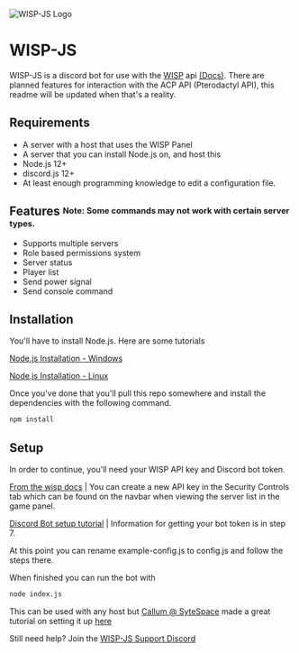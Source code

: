 ![WISP-JS Logo](https://img.maineiac.dev/wisp-js-small.png)

# WISP-JS

WISP-JS is a discord bot for use with the [WISP](https://wisp.gg) api [(Docs)](https://docs.panel.gg). There are planned features for interaction with the ACP API (Pterodactyl API), this readme will be updated when that's a reality.


## Requirements

* A server with a host that uses the WISP Panel
* A server that you can install Node.js on, and host this
* Node.js 12+
* discord.js 12+
* At least enough programming knowledge to edit a configuration file.

## Features <sup><sub>Note: Some commands may not work with certain server types.</sub></sup>

* Supports multiple servers
* Role based permissions system
* Server status
* Player list
* Send power signal
* Send console command


## Installation

You'll have to install Node.js. Here are some tutorials

[Node.js Installation - Windows](https://treehouse.github.io/installation-guides/windows/node-windows.html)

[Node.js Installation - Linux](https://treehouse.github.io/installation-guides/linux/node-linux.html)

Once you've done that you'll pull this repo somewhere and install the dependencies with the following command.
```bash
npm install
```

## Setup

In order to continue, you'll need your WISP API key and Discord bot token.

[From the wisp docs](https://docs.panel.gg/#authentication) | You can create a new API key in the Security Controls tab which can be found on the navbar when viewing the server list in the game panel.

[Discord Bot setup tutorial](https://discordpy.readthedocs.io/en/latest/discord.html) | Information for getting your bot token is in step 7.

At this point you can rename example-config.js to config.js and follow the steps there.

When finished you can run the bot with

```bash
node index.js
```


This can be used with any host but [Callum @ SyteSpace](https://sytespace.net/) made a great tutorial on setting it up [here](https://wiki.sytespace.net/general/wisp-js)

Still need help? Join the [WISP-JS Support Discord](https://discord.gg/cJqZS8M)
